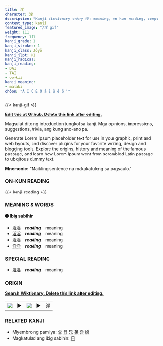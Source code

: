 ```yaml
---
title: 淫
character: 淫
description: "Kanji dictionary entry 淫: meaning, on-kun reading, compounds, origin, related kanji"
content_type: kanji
featured_image: "/淫.gif"
weight: 111
frequency: 111
kanji_grade: 1
kanji_strokes: 1
kanji_class: Jōyō
kanji_jlpt: N1
kanji_radical: 
kanji_reading: 
- DAI
- TAI
- oo-kii
kanji_meaning:
- malaki
chōon: "Ā Ī Ū Ē Ō ā ī ū ē ō ’"
---
```

[//]: # (Don't edit the line below. Kanji animated GIF code is automatically generated.)
{{< kanji-gif >}}

[//]: # (Edit below this line.)

**[Edit this at Github. Delete this link after editing.](https://github.com/tim0g/tim/tree/main/content/kanji/淫/index.md)**

Magsulat dito ng introduction tungkol sa kanji. Mga opinions, impressions, suggestions, trivia, ang kung ano-ano pa.

Generate Lorem Ipsum placeholder text for use in your graphic, print and web layouts, and discover plugins for your favorite writing, design and blogging tools. Explore the origins, history and meaning of the famous passage, and learn how Lorem Ipsum went from scrambled Latin passage to ubiqitous dummy text.
 
**Mnemonic:** "Maikling sentence na makakatulong sa pagsaulo."

### ON-KUN READING

[//]: # (Don't edit the line below. ON-KUN READING code is automatically generated.)
{{< kanji-reading >}}

### MEANING & WORDS

#### ➊ **Ibig sabihin**
  - [淫](../淫)[淫](../淫)　***reading***　meaning
  - [淫](../淫)[淫](../淫)　***reading***　meaning
  - [淫](../淫)[淫](../淫)　***reading***　meaning
  - [淫](../淫)[淫](../淫)　***reading***　meaning

### SPECIAL READING
  - [淫](../淫)[淫](../淫)　***reading***　meaning

### ORIGIN

**[Search Wiktionary. Delete this link after editing.](https://wiktionary.org/wiki/淫)**
<table class="kanji-table"><tr><td>
<img src="60px-淫-bronze.svg.png">
</td><td>▶</td><td>
<img src="60px-淫-oracle.svg.png">
</td><td>▶</td>
<td class="kanji-origin">淫</td>
</tr></table>

### RELATED KANJI
- Miyembro ng pamilya: [父](../父) [母](../母) [兄](../兄) [弟](../弟) [淫](../淫) [娘](../娘)
- Magkatulad ang ibig sabihin: [日](../日)
